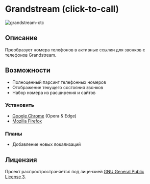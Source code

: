# Grandstream (click-to-call)

![grandstream-ctc](https://i.postimg.cc/jdFKzY3m/grandstream-ctc.png)

## Описание

Преобразует номера телефонов в активные ссылки для звонков с телефонов Grandstream.

## Возможности

- Полноценный парсинг телефонных номеров
- Отображение текущего состояния звонков
- Набор номера из расширения и сайтов

### Установить

- [Google Chrome](https://chrome.google.com/webstore/detail/grandstream-click-to-call/gcmffhldcmblemadbaooobdopcbjkcpc) (Opera & Edge)
- [Mozilla Firefox](https://addons.mozilla.org/ru/firefox/addon/grandstream-ctc/)

### Планы

- Добавление новых локализаций

## Лицензия

Проект распростространяется под лицензией [GNU General Public License 3](LICENSE).